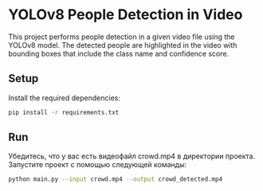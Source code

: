 # YOLOv8 People Detection in Video

This project performs people detection in a given video file using the YOLOv8 model. The detected people are highlighted in the video with bounding boxes that include the class name and confidence score.

## Setup

Install the required dependencies:
```bash
pip install -r requirements.txt
```

## Run

Убедитесь, что у вас есть видеофайл crowd.mp4 в директории проекта. Запустите проект с помощью следующей команды:

```bash
python main.py --input crowd.mp4 --output crowd_detected.mp4
```
